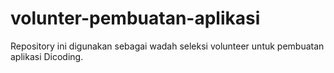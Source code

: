# volunter-pembuatan-aplikasi
Repository ini digunakan sebagai wadah seleksi volunteer untuk pembuatan aplikasi Dicoding.
